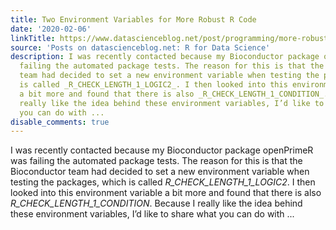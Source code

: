 ```yaml
---
title: Two Environment Variables for More Robust R Code
date: '2020-02-06'
linkTitle: https://www.datascienceblog.net/post/programming/more-robust-r-code-with-environment-variables/
source: 'Posts on datascienceblog.net: R for Data Science'
description: I was recently contacted because my Bioconductor package openPrimeR was
  failing the automated package tests. The reason for this is that the Bioconductor
  team had decided to set a new environment variable when testing the packages, which
  is called _R_CHECK_LENGTH_1_LOGIC2_. I then looked into this environment variable
  a bit more and found that there is also _R_CHECK_LENGTH_1_CONDITION_. Because I
  really like the idea behind these environment variables, I’d like to share what
  you can do with ...
disable_comments: true
---
```

I was recently contacted because my Bioconductor package openPrimeR was failing the automated package tests. The reason for this is that the Bioconductor team had decided to set a new environment variable when testing the packages, which is called _R_CHECK_LENGTH_1_LOGIC2_. I then looked into this environment variable a bit more and found that there is also _R_CHECK_LENGTH_1_CONDITION_. Because I really like the idea behind these environment variables, I’d like to share what you can do with ...